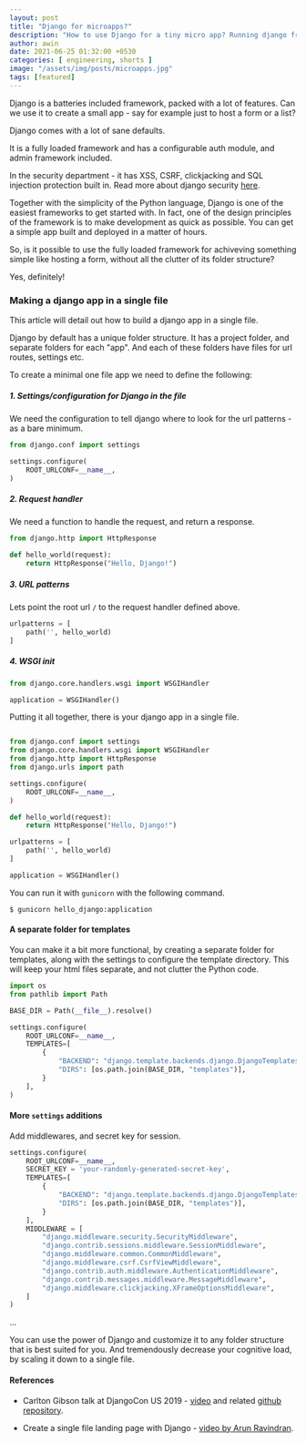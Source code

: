 ```yaml
---
layout: post
title: "Django for microapps?"
description: "How to use Django for a tiny micro app? Running django from a single file."
author: awin
date: 2021-06-25 01:32:00 +0530
categories: [ engineering, shorts ]
image: "/assets/img/posts/microapps.jpg"
tags: [featured]
---
```


Django is a batteries included framework, packed with a lot of features. Can we use it to create a small app - say for example just to host a form or a list?


<!-- more -->

Django comes with a lot of sane defaults.

It is a fully loaded framework and has a configurable auth module, and admin framework included.

In the security department - it has XSS, CSRF, clickjacking and SQL injection protection built in. Read more about django security [here](https://docs.djangoproject.com/en/3.2/topics/security/).

Together with the simplicity of the Python language, Django is one of the easiest frameworks to get started with. In fact, one of the design principles of the framework is to make development as quick as possible. You can get a simple app built and deployed in a matter of hours.

So, is it possible to use the fully loaded framework for achiveving something simple like hosting a form, without all the clutter of its folder structure?

Yes, definitely!

### Making a django app in a single file

This article will detail out how to build a django app in a single file.

Django by default has a unique folder structure. It has a project folder, and separate folders for each "app". And each of these folders have files for url routes, settings etc.

To create a minimal one file app we need to define the following:

##### 1. Settings/configuration for Django in the file
We need the configuration to tell django where to look for the url patterns - as a bare minimum.

```python
from django.conf import settings

settings.configure(
    ROOT_URLCONF=__name__,
)
```

##### 2. Request handler
We need a function to handle the request, and return a response.

```python
from django.http import HttpResponse

def hello_world(request):
    return HttpResponse("Hello, Django!")

```

##### 3. URL patterns

Lets point the root url `/` to the request handler defined above.

```python
urlpatterns = [
    path('', hello_world)
]

```

##### 4. WSGI init
```python
from django.core.handlers.wsgi import WSGIHandler

application = WSGIHandler()

```

Putting it all together, there is your django app in a single file.

```python

from django.conf import settings
from django.core.handlers.wsgi import WSGIHandler
from django.http import HttpResponse
from django.urls import path

settings.configure(
    ROOT_URLCONF=__name__,
)

def hello_world(request):
    return HttpResponse("Hello, Django!")

urlpatterns = [
    path('', hello_world)
]

application = WSGIHandler()

```

You can run it with `gunicorn` with the following command.
```shell
$ gunicorn hello_django:application

```

#### A separate folder for templates

You can make it a bit more functional, by creating a separate folder for templates, along with the settings to configure the template directory. This will keep your html files separate, and not clutter the Python code.

```python
import os
from pathlib import Path

BASE_DIR = Path(__file__).resolve()

settings.configure(
    ROOT_URLCONF=__name__,
    TEMPLATES=[
        {
            "BACKEND": "django.template.backends.django.DjangoTemplates",
            "DIRS": [os.path.join(BASE_DIR, "templates")],
        }
    ],
)

```

#### More `settings` additions

Add middlewares, and secret key for session.

```python
settings.configure(
    ROOT_URLCONF=__name__,
    SECRET_KEY = 'your-randomly-generated-secret-key',
    TEMPLATES=[
        {
            "BACKEND": "django.template.backends.django.DjangoTemplates",
            "DIRS": [os.path.join(BASE_DIR, "templates")],
        }
    ],
    MIDDLEWARE = [
        "django.middleware.security.SecurityMiddleware",
        "django.contrib.sessions.middleware.SessionMiddleware",
        "django.middleware.common.CommonMiddleware",
        "django.middleware.csrf.CsrfViewMiddleware",
        "django.contrib.auth.middleware.AuthenticationMiddleware",
        "django.contrib.messages.middleware.MessageMiddleware",
        "django.middleware.clickjacking.XFrameOptionsMiddleware",
    ]
)

```
<div class='divider'>...</div>

You can use the power of Django and customize it to any folder structure that is best suited for you. And tremendously decrease your cognitive load, by scaling it down to a single file.


#### References

- Carlton Gibson talk at DjangoCon US 2019 - [video](https://www.youtube.com/watch?v=w9cYEovduWI) and related [github repository](https://github.com/wsvincent/django-microframework).

- Create a single file landing page with Django - [video by Arun Ravindran](https://www.youtube.com/watch?v=7XNChGGoBf0).
